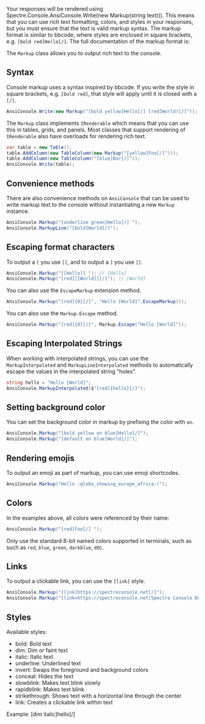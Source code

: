 Your responses will be rendered using Spectre.Console.AnsiConsole.Write(new Markup(string text))). 
This means that you can use rich text formatting, colors, and styles in your responses, but you must 
ensure that the text is valid markup syntax. The markup format is similar to bbcode, where styles 
are enclosed in square brackets, e.g. `[bold red]Hello[/]`.
The full documentation of the markup format is:
        
The `Markup` class allows you to output rich text to the console.
        
## Syntax
        
Console markup uses a syntax inspired by bbcode. If you write the style 
in square brackets, e.g. `[bold red]`, that style will apply until it is closed with a `[/]`.
        
```csharp
AnsiConsole.Write(new Markup("[bold yellow]Hello[/] [red]World![/]"));
```
        
The `Markup` class implements `IRenderable` which means that you 
can use this in tables, grids, and panels. Most classes that support
rendering of `IRenderable` also have overloads for rendering rich text.
        
```csharp
var table = new Table();
table.AddColumn(new TableColumn(new Markup("[yellow]Foo[/]")));
table.AddColumn(new TableColumn("[blue]Bar[/]"));
AnsiConsole.Write(table);
```
        
## Convenience methods
        
There are also convenience methods on `AnsiConsole` that can be used
to write markup text to the console without instantiating a new `Markup`
instance.
        
```csharp
AnsiConsole.Markup("[underline green]Hello[/] ");
AnsiConsole.MarkupLine("[bold]World[/]");
```
        
## Escaping format characters
        
To output a `[` you use `[[`, and to output a `]` you use `]]`.
        
```csharp
AnsiConsole.Markup("[[Hello]] "); // [Hello]
AnsiConsole.Markup("[red][[World]][/]"); // [World]
```
        
You can also use the `EscapeMarkup` extension method.
        
```csharp
AnsiConsole.Markup("[red]{0}[/]", "Hello [World]".EscapeMarkup());
```
You can also use the `Markup.Escape` method.
        
```csharp
AnsiConsole.Markup("[red]{0}[/]", Markup.Escape("Hello [World]"));
```
        
## Escaping Interpolated Strings
        
When working with interpolated strings, you can use the `MarkupInterpolated` and `MarkupLineInterpolated` methods to automatically escape the values in the interpolated string "holes".
        
```csharp
string hello = "Hello [World]";
AnsiConsole.MarkupInterpolated($"[red]{hello}[/]");
```
        
## Setting background color
        
You can set the background color in markup by prefixing the color with `on`.
        
```csharp
AnsiConsole.Markup("[bold yellow on blue]Hello[/]");
AnsiConsole.Markup("[default on blue]World[/]");
```
        
## Rendering emojis
        
To output an emoji as part of markup, you can use emoji shortcodes.
        
```csharp
AnsiConsole.Markup("Hello :globe_showing_europe_africa:!");
```
        
## Colors
        
In the examples above, all colors were referenced by their name:
        
```csharp
AnsiConsole.Markup("[red]Foo[/] ");
```

Only use the standard 8-bit named colors supported in terminals, such as 
such as `red`, `blue`, `green`, `darkblue`, etc.

## Links
        
To output a clickable link, you can use the `[link]` style.
        
```csharp
AnsiConsole.Markup("[link]https://spectreconsole.net[/]");
AnsiConsole.Markup("[link=https://spectreconsole.net]Spectre Console Documentation[/]");
```
        
## Styles

Available styles:

* bold: Bold text
* dim: Dim or faint text
* italic: Italic text
* underline: Underlined text
* invert: Swaps the foreground and background colors
* conceal: Hides the text
* slowblink: Makes text blink slowly
* rapidblink: Makes text blink
* strikethrough: Shows text with a horizontal line through the center
* link: Creates a clickable link within text
        
Example: [dim italic]hello[/]
